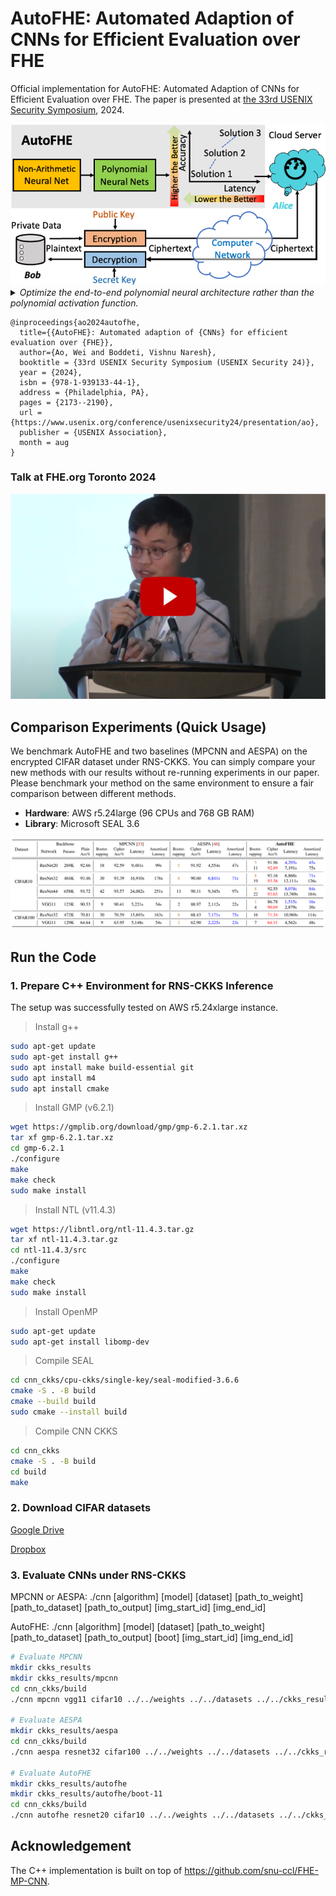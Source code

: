 # AutoFHE: Automated Adaption of CNNs for Efficient Evaluation over FHE

Official implementation for AutoFHE: Automated Adaption of CNNs for Efficient Evaluation over FHE. The paper is presented at [the 33rd USENIX Security Symposium](https://www.usenix.org/conference/usenixsecurity24/presentation/ao), 2024.

<img src="assets/AutoFHE.png" style="zoom:130%;" />

<details>
<summary><i>Optimize the end-to-end polynomial neural architecture rather than the polynomial activation function.</i></summary> 
Secure inference of deep convolutional neural networks (CNNs) under RNS-CKKS involves polynomial approximation of unsupported non-linear activation functions. However, existing approaches have three main limitations: 1) <i>Inflexibility</i>: The polynomial approximation and associated homomorphic evaluation architecture are customized manually for each CNN architecture and do not generalize to other networks. 2) <i>Suboptimal Approximation</i>: Each activation function is approximated instead of the function represented by the CNN. 3) <i>Restricted Design</i>: Either high-degree or low-degree polynomial approximations are used. The former retains high accuracy but slows down inference due to bootstrapping operations, while the latter accelerates ciphertext inference but compromises accuracy. To address these limitations, we present AutoFHE, which automatically adapts standard CNNs for secure inference under RNS-CKKS. The key idea is to adopt layerwise mixed-degree polynomial activation functions, which are optimized jointly with the homomorphic evaluation architecture in terms of the placement of bootstrapping operations. The problem is modeled within a multi-objective optimization framework to maximize accuracy and minimize the number of bootstrapping operations. AutoFHE can be applied flexibly on any CNN architecture, and it provides diverse solutions that span the trade-off between accuracy and latency. Experimental evaluation over RNS-CKKS encrypted CIFAR datasets shows that AutoFHE accelerates secure inference by $1.32\times$ to $1.8\times$ compared to methods employing high-degree polynomials. It also improves accuracy by up to 2.56% compared to methods using low-degree polynomials. Lastly, AutoFHE accelerates inference and improves accuracy by $103\times$ and 3.46%, respectively, compared to CNNs under TFHE.
</details>

```angular2html
@inproceedings{ao2024autofhe,
  title={{AutoFHE}: Automated adaption of {CNNs} for efficient evaluation over {FHE}},
  author={Ao, Wei and Boddeti, Vishnu Naresh},
  booktitle = {33rd USENIX Security Symposium (USENIX Security 24)},
  year = {2024},
  isbn = {978-1-939133-44-1},
  address = {Philadelphia, PA}, 
  pages = {2173--2190},
  url = {https://www.usenix.org/conference/usenixsecurity24/presentation/ao},
  publisher = {USENIX Association},
  month = aug
}
```

### Talk at FHE.org Toronto 2024

[<img src="assets/talk_FHEorg.png" alt="IMAGE ALT TEXT" style="zoom: 50%;" />](https://www.youtube.com/watch?v=5jzfeUlMPyM&list=PLnbmMskCVh1fZy00EZQnFSezctvwYmlRM&index=13 "[YouTube] AutoFHE Talk at FHE.org Toronto 2024")

## Comparison Experiments (Quick Usage)

We benchmark AutoFHE and two baselines (MPCNN and AESPA) on the encrypted CIFAR dataset under RNS-CKKS.  You can simply compare your new methods with our results without re-running experiments in our paper. Please benchmark your method on the same environment to ensure a fair comparison between different methods. 

- **Hardware**: AWS r5.24large (96 CPUs and 768 GB RAM)
- **Library**: Microsoft SEAL 3.6 

<img src="assets/result.png" style="zoom:80%;" />


## Run the Code

### 1. Prepare C++ Environment for RNS-CKKS Inference

The setup was successfully tested on AWS r5.24xlarge instance. 

> Install g++

```bash
sudo apt-get update
sudo apt-get install g++
sudo apt install make build-essential git
sudo apt install m4
sudo apt install cmake
```

> Install GMP (v6.2.1)

```bash
wget https://gmplib.org/download/gmp/gmp-6.2.1.tar.xz
tar xf gmp-6.2.1.tar.xz
cd gmp-6.2.1
./configure
make
make check
sudo make install
```

> Install NTL (v11.4.3)

```bash
wget https://libntl.org/ntl-11.4.3.tar.gz
tar xf ntl-11.4.3.tar.gz
cd ntl-11.4.3/src
./configure
make
make check
sudo make install
```

> Install OpenMP 

```bash
sudo apt-get update
sudo apt-get install libomp-dev
```

> Compile SEAL 

```bash
cd cnn_ckks/cpu-ckks/single-key/seal-modified-3.6.6
cmake -S . -B build
cmake --build build
sudo cmake --install build
```

> Compile CNN CKKS 

```bash
cd cnn_ckks
cmake -S . -B build
cd build
make
```

### 2. Download CIFAR datasets

[Google Drive](https://drive.google.com/drive/folders/1StqETo8HnDAsGa0Zqd5SrTJvCQmdxdWJ?usp=sharing)

[Dropbox](https://www.dropbox.com/scl/fo/fkk8iyawo13lnnjiigyar/AFM1pc-yYb2D7eYV8GTPPc4?rlkey=ypx5dailbgl3ndmc0aryxqv1m&st=1y56ma44&dl=0)

### 3. Evaluate CNNs under RNS-CKKS

MPCNN or AESPA: ./cnn [algorithm] [model] [dataset] [path_to_weight] [path_to_dataset] [path_to_output] [img_start_id] [img_end_id]

AutoFHE: ./cnn [algorithm] [model] [dataset] [path_to_weight] [path_to_dataset] [path_to_output] [boot] [img_start_id] [img_end_id]

```bash
# Evaluate MPCNN 
mkdir ckks_results
mkdir ckks_results/mpcnn
cd cnn_ckks/build
./cnn mpcnn vgg11 cifar10 ../../weights ../../datasets ../../ckks_results/mpcnn 0 96

# Evaluate AESPA 
mkdir ckks_results/aespa
cd cnn_ckks/build
./cnn aespa resnet32 cifar100 ../../weights ../../datasets ../../ckks_results/aespa 0 96

# Evaluate AutoFHE 
mkdir ckks_results/autofhe
mkdir ckks_results/autofhe/boot-11
cd cnn_ckks/build
./cnn autofhe resnet20 cifar10 ../../weights ../../datasets ../../ckks_results/autofhe 11 0 96
```

## Acknowledgement

The C++ implementation is built on top of https://github.com/snu-ccl/FHE-MP-CNN. 
